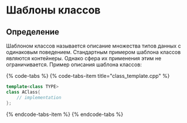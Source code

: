 # Шаблоны классов

## Определение

Шаблоном классов называется описание множества типов данных с одинаковым поведением. Стандартным примером шаблона классов являются контейнеры. Однако сфера их применения этим не ограничивается. Пример описания шаблона классов:

{% code-tabs %}
{% code-tabs-item title="class\_template.cpp" %}
```cpp
template<class TYPE>
class AClass{
    // implementation
};
```
{% endcode-tabs-item %}
{% endcode-tabs %}



